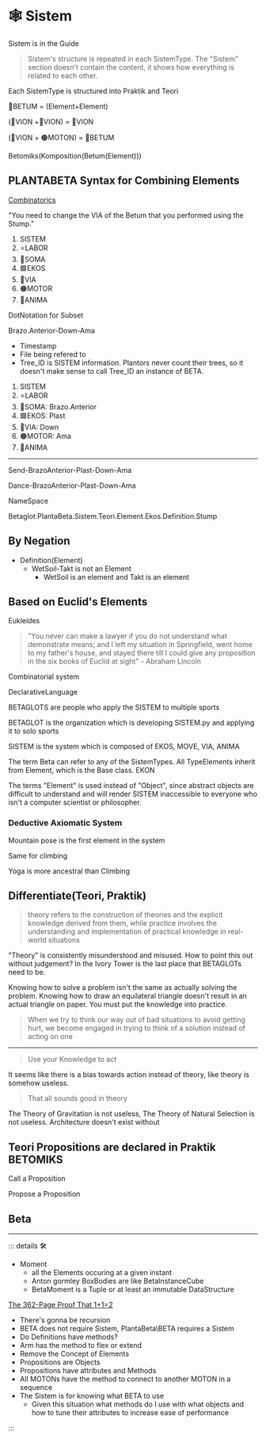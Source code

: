 # 🕸 Sistem

Sistem is in the Guide

> Sistem's structure is repeated in each SistemType. The "Sistem" section doesn't contain the content, it shows how everything is related to each other.

Each SistemType is structured into Praktik and Teori

🌈<beta>BETUM</beta> = (Element+Element)

(🔻<via>VION</via> +🔻<via>VION</via>) = 🔻<via>VION</via>

(🔻<via>VION</via> + 🟠<motor>MOTON</motor>) = 🌈<beta>BETUM</beta>

Betomiks(Komposition(Betum(Element)))

## PLANTABETA Syntax for Combining Elements

[Combinatorics](https://en.wikipedia.org/wiki/Combinatorics)

"You need to change the VIA of the Betum that you performed using the Stump."

1. SISTEM
2. ⭐<labor>LABOR</labor>
3. 🔷<soma>SOMA</soma>
4. 🟩<ekos>EKOS</ekos>
5. 🔻<via>VIA</via>
6. 🟠<motor>MOTOR</motor>
7. 💜<anima>ANIMA</anima>

DotNotation for Subset

Brazo.Anterior-Down-Ama

- Timestamp
- File being refered to
- Tree_ID is SISTEM information. Plantors never count their trees, so it doesn't make sense to call Tree_ID an instance of BETA.

1. SISTEM
2. ⭐LABOR
3. 🔷SOMA: Brazo.Anterior
4. 🟩EKOS: Plast
5. 🔻VIA: Down
6. 🟠MOTOR: Ama
7. 💜ANIMA

---

Send-BrazoAnterior-Plast-Down-Ama

Dance-BrazoAnterior-Plast-Down-Ama

NameSpace

Betaglot.PlantaBeta.Sistem.Teori.Element.Ekos.Definition.Stump

## By Negation

- Definition(Element)
    - WetSoil-Takt is not an Element
        - WetSoil is an element and Takt is an element

## Based on Euclid's Elements

Eukleídes

> "You never can make a lawyer if you do not understand what demonstrate means; and I left my situation in Springfield, went home to my father's house, and stayed there till I could give any proposition in the six books of Euclid at sight" - Abraham Lincoln

Combinatorial system

DeclarativeLanguage

BETAGLOTS are people who apply the SISTEM to multiple sports

BETAGLOT is the organization which is developing SISTEM.py and applying it to solo sports

SISTEM is the system which is composed of EKOS, MOVE, VIA, ANIMA

The term Beta can refer to any of the SistemTypes. All TypeElements inherit from Element, which is the Base class. EKON

The terms "Element" is used instead of "Object", since abstract objects are difficult to understand and will render SISTEM inaccessible to everyone who isn't a computer scientist or philosopher.

### Deductive Axiomatic System

Mountain pose is the first element in the system

Same for climbing

Yoga is more ancestral than Climbing

## Differentiate(Teori, Praktik)

> theory refers to the construction of theories and the explicit knowledge derived from them, while practice involves the understanding and implementation of practical knowledge in real-world situations

"Theory" is consistently misunderstood and misused. How to point this out without judgement? In the Ivory Tower is the last place that BETAGLOTs need to be.  

Knowing how to solve a problem isn't the same as actually solving the problem. Knowing how to draw an equilateral triangle doesn't result in an actual triangle on paper. You must put the knowledge into practice.

> When we try to think our way out of bad situations to avoid getting hurt, we become engaged in trying to think of a solution instead of acting on one
---
> Use your Knowledge to act

It seems like there is a bias towards action instead of theory, like theory is somehow useless.

> That all sounds good in theory

The Theory of Gravitation is not useless, The Theory of Natural Selection is not useless. Architecture doesn't exist without  

## Teori Propositions are declared in Praktik BETOMIKS

Call a Proposition

Propose a Proposition

## Beta

---

<!-- =================================================== -->
<!-- =================================================== -->
<!-- =================================================== -->
<!-- =================================================== -->
<!-- =================================================== -->
::: details 🛠

- Moment
    - all the Elements occuring at a given instant
    - Anton gormley BoxBodies are like BetaInstanceCube
    - BetaMoment is a Tuple or at least an immutable DataStructure

[The 362-Page Proof That 1+1=2](https://www.youtube.com/watch?v=v9tXHIWeK2M&ab_channel=CamGee)

- There's gonna be recursion
- BETA does not require Sistem, PlantaBeta\BETA requires a Sistem
- Do Definitions have methods?
- Arm has the method to flex or extend
- Remove the Concept of Elements
- Propositions are Objects
- Propositions have attributes and Methods
- All MOTONs have the method to connect to another MOTON in a sequence
- The Sistem is for knowing what BETA to use
    - Given this situation what methods do I use with what objects and how to tune their attributes to increase ease of performance

:::
